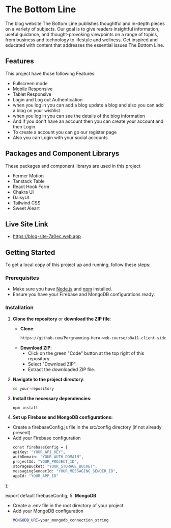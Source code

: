 
# The Bottom Line 

The blog website The Bottom Line publishes thoughtful and in-depth pieces on a variety of subjects. Our goal is to give readers insightful information, useful guidance, and thought-provoking viewpoints on a range of topics, from business and technology to lifestyle and wellness. Get inspired and educated with content that addresses the essential issues The Bottom Line.


## Features
This project have those following Features:

- Fullscreen mode
- Mobile Responsive 
- Tablet Responsive
- Login and Log out Authentication
- when you log in  you can add a blog update a blog and also you can add a blog on your wishlist 
- when you log in you can see the details of the blog information 
- And if you don't have an account then you can create your account and then Login
- To create a account you can go our register page 
- Also you can Login with your social accounts



## Packages and Component Librarys

These packages and component librarys are used in this project

- Fermer Motion
- Tanstack Table
- React Hook Form
- Chakra UI
- DaisyUI
- Tailwind CSS
- Sweet Aleart


## Live Site Link
- https://blog-site-7a0ec.web.app



## Getting Started

To get a local copy of this project up and running, follow these steps:

### Prerequisites

- Make sure you have [Node.js](https://nodejs.org/) and [npm](https://www.npmjs.com/) installed.
- Ensure you have your Firebase and MongoDB configurations ready.

### Installation

1. **Clone the repository** or **download the ZIP file**:
   - **Clone**:
     ```bash
     https://github.com/Porgramming-Hero-web-course/b9a11-client-side-rijviislam.git
     ```
   - **Download ZIP**:
     - Click on the green "Code" button at the top right of this repository.
     - Select "Download ZIP".
     - Extract the downloaded ZIP file.

2. **Navigate to the project directory**:
   ```bash
   cd your-repository
3. **Install the necessary dependencies:**
     ```bash
     npm install
4. **Set up Firebase and MongoDB configurations:**
- Create a firebaseConfig.js file in the src/config directory (if not already present)
- Add your Firebase configuration
  ```bash // src/config/firebaseConfig.js
  const firebaseConfig = {
  apiKey: "YOUR_API_KEY",
  authDomain: "YOUR_AUTH_DOMAIN",
  projectId: "YOUR_PROJECT_ID",
  storageBucket: "YOUR_STORAGE_BUCKET",
  messagingSenderId: "YOUR_MESSAGING_SENDER_ID",
  appId: "YOUR_APP_ID"
};

export default firebaseConfig;
5. **MongoDB**
- Create a .env file in the root directory of your project
- Add your MongoDB configuration
  ```bash
  MONGODB_URI=your_mongodb_connection_string
